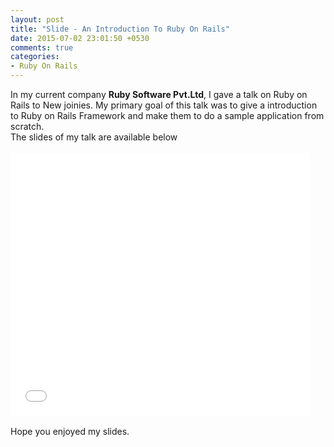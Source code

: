 ```yaml
---
layout: post
title: "Slide - An Introduction To Ruby On Rails"
date: 2015-07-02 23:01:50 +0530
comments: true
categories: 
- Ruby On Rails
---
```



<div class='post'>
	<div dir="ltr" style="text-align: left;" trbidi="on">
	In my current company <strong>Ruby Software Pvt.Ltd</strong>, I gave a talk on  Ruby on Rails to New joinies. My primary goal of this talk was to give a introduction to Ruby on Rails Framework and make them to do a sample application from scratch.
    <br/>
		The slides of my talk are available below
		<br/><br/>
		<iframe src="//slides.com/shaijunonu/introduction-to-ror/embed" width="95%" height="420" scrolling="no" frameborder="0" webkitallowfullscreen mozallowfullscreen allowfullscreen></iframe>
			<br/><br/>
		Hope you enjoyed my slides.
	</div>
</div>